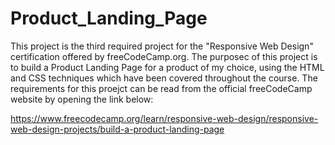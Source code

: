 # Product_Landing_Page

This project is the third required project for the "Responsive Web Design" certification offered by freeCodeCamp.org. The purposec of this project is to build a Product Landing Page for a product of my choice, using the HTML and CSS techniques which have been covered throughout the course. The requirements for this proejct can be read from the official freeCodeCamp website by opening the link below:

https://www.freecodecamp.org/learn/responsive-web-design/responsive-web-design-projects/build-a-product-landing-page
